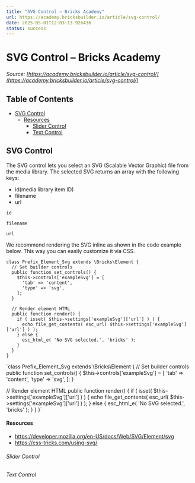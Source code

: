 ```yaml
---
title: "SVG Control – Bricks Academy"
url: https://academy.bricksbuilder.io/article/svg-control/
date: 2025-05-01T12:03:13.926436
status: success
---
```


# SVG Control – Bricks Academy

*Source: [https://academy.bricksbuilder.io/article/svg-control/](https://academy.bricksbuilder.io/article/svg-control/)*

## Table of Contents

- [SVG Control](#svg-control)
    - [Resources](#resources)
        - [Slider Control](#slider-control)
        - [Text Control](#text-control)

## SVG Control

The SVG control lets you select an SVG (Scalable Vector Graphic) file from the media library. The selected SVG returns an array with the following keys:

- id(media library item ID)
- filename
- url

`id`

`filename`

`url`

We recommend rendering the SVG inline as shown in the code example below. This way you can easily customize it via CSS.

```
class Prefix_Element_Svg extends \Bricks\Element {
  // Set builder controls
  public function set_controls() {
    $this->controls['exampleSvg'] = [
      'tab' => 'content',
      'type' => 'svg',
    ];
  }

  // Render element HTML
  public function render() {
    if ( isset( $this->settings['exampleSvg']['url'] ) ) {
      echo file_get_contents( esc_url( $this->settings['exampleSvg']['url'] ) );
    } else {
      esc_html_e( 'No SVG selected.', 'bricks' );
    }
  }
}
```

`class Prefix_Element_Svg extends \Bricks\Element {
  // Set builder controls
  public function set_controls() {
    $this->controls['exampleSvg'] = [
      'tab' => 'content',
      'type' => 'svg',
    ];
  }

  // Render element HTML
  public function render() {
    if ( isset( $this->settings['exampleSvg']['url'] ) ) {
      echo file_get_contents( esc_url( $this->settings['exampleSvg']['url'] ) );
    } else {
      esc_html_e( 'No SVG selected.', 'bricks' );
    }
  }
}`

#### Resources

- https://developer.mozilla.org/en-US/docs/Web/SVG/Element/svg
- https://css-tricks.com/using-svg/

###### Slider Control

###### Text Control

